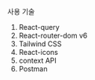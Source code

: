 사용 기술

1. React-query
2. React-router-dom v6
3. Tailwind CSS
4. React-icons
5. context API
6. Postman
